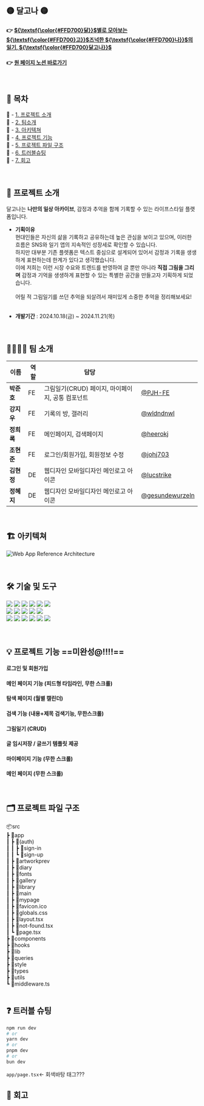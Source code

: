 ## 🟡 달고나 🟡

#### 👉 [${\textsf{\color{#FFD700}달}}$별로 모아보는 ${\textsf{\color{#FFD700}고}}$즈넉한 ${\textsf{\color{#FFD700}나}}$의 일기, ${\textsf{\color{#FFD700}달고나}}$](https://dalgona.vercel.app/)<br>

#### 👉 [원 페이지 노션 바로가기](https://teamsparta.notion.site/10-2e3a9fe37f104dfdbb6a1173cee9516a)

<br>

## 🔎 목차 <br>

🔗 - [1. 프로젝트 소개](#-프로젝트-소개) <br>
🔗 - [2. 팀소개](#-팀-소개) <br>
🔗 - [3. 아키텍쳐](#-아키텍쳐) <br>
🔗 - [4. 프로젝트 기능](#-프로젝트-기능) <br>
🔗 - [5. 프로젝트 파일 구조](#-프로젝트-파일-구조) <br>
🔗 - [6. 트러블슈팅](#-트러블-슈팅) <br>
🔗 - [7. 회고](#-회고) <br>

<br>

## 🍭 프로젝트 소개

달고나는 **나만의 일상 아카이브**, 감정과 추억을 함께 기록할 수 있는 라이프스타일 플랫폼입니다. <br>

- **기획이유** <br>
  현대인들은 자신의 삶을 기록하고 공유하는데 높은 관심을 보이고 있으며, 이러한 흐름은 SNS와 일기 앱의 지속적인 성장세로 확인할 수 있습니다. <br>하지만 대부분 기존 플렛폼은 텍스트 중심으로 설계되어 있어서 감정과 기록을 생생하게 표현하는데 한계가 있다고 생각했습니다.
  <br>이에 저희는 이런 시장 수요와 트렌드를 반영하여 글 뿐만 아니라 **직접 그림을 그리며** 감정과 기억을 생생하게 표현할 수 있는 특별한 공간을 만들고자 기획하게 되었습니다.<br><br>
  어릴 적 그림일기를 쓰던 추억을 되살려서 재미있게 소중한 추억을 정리해보세요!<br><br>

- **개발기간** : 2024.10.18(금) ~ 2024.11.21(목)

<br>

## 👨‍👩‍👧‍👦 팀 소개

| 이름       | 역할 | 담당                                             |                                                          |
| ---------- | ---- | ------------------------------------------------ | -------------------------------------------------------- |
| **박준호** | FE   | 그림일기(CRUD) 페이지, 마이페이지, 공통 컴포넌트 | [@PJH-FE](https://github.com/PJH-FE)                     |
| **강지우** | FE   | 기록의 방, 갤러리                                | [@wldndnwl](https://github.com/wldndnwl)                 |
| **정희록** | FE   | 메인페이지, 검색페이지                           | [@heerokj](https://github.com/heerokj)                   |
| **조현준** | FE   | 로그인/회원가입, 회원정보 수정                   | [@johj703](https://github.com/johj703)                   |
| **김현정** | DE   | 웹디자인 모바일디자인 메인로고 아이콘            | [@lucstrike](https://blog.naver.com/lucstrike)           |
| **정혜지** | DE   | 웹디자인 모바일디자인 메인로고 아이콘            | [@gesundewurzeln](https://blog.naver.com/gesundewurzeln) |

<br>

## 🏗️ 아키텍쳐

![Web App Reference Architecture](https://github.com/user-attachments/assets/75a4d256-1154-4e28-a4b8-a45cfbda38e7)

<br>

## 🛠️ 기술 및 도구

<img src="https://img.shields.io/badge/TypeScript-3178C6?style=for-the-badge&logo=TypeScript&logoColor=white"> <img src="https://img.shields.io/badge/React-61DAFB?style=for-the-badge&logo=React&logoColor=white"> <img src="https://img.shields.io/badge/Next.js-000000?style=for-the-badge&logo=Next.js&logoColor=white"/> <img src="https://img.shields.io/badge/nodedotjs-5FA04E?style=for-the-badge&logo=nodedotjs&logoColor=white"> <img src="https://img.shields.io/badge/css3-1572B6?style=for-the-badge&logo=css3&logoColor=white"> <img src="https://img.shields.io/badge/html5-E34F26?style=for-the-badge&logo=html5&logoColor=white"> <br><img src="https://img.shields.io/badge/tailwindcss-06B6D4?style=for-the-badge&logo=tailwindcss&logoColor=white">
<img src="https://img.shields.io/badge/supabase-3FCF8E?style=for-the-badge&logo=supabase&logoColor=white"> <img src="https://img.shields.io/badge/pnpm-F69220?style=for-the-badge&logo=pnpm&logoColor=white"/> <img src="https://img.shields.io/badge/zod-3E67B1?style=for-the-badge&logo=zod&logoColor=white"/> <img src="https://img.shields.io/badge/reactquery-FF4154?style=for-the-badge&logo=reactquery&logoColor=white"/> <br>
<img src="https://img.shields.io/badge/Git-F05032?style=for-the-badge&logo=git&logoColor=white"/> <img src="https://img.shields.io/badge/GitHub-181717?style=for-the-badge&logo=GitHub&logoColor=white"/> <img src="https://img.shields.io/badge/notion-000000?style=for-the-badge&logo=notion&logoColor=white"/> <img src="https://img.shields.io/badge/slack-4A154B?style=for-the-badge&logo=slack&logoColor=white"/> <img src="https://img.shields.io/badge/figma-F24E1E?style=for-the-badge&logo=figma&logoColor=white"/> <img src="https://img.shields.io/badge/Vercel-000000?style=for-the-badge&logo=Vercel&logoColor=white"/>

<br>

## 💡 프로젝트 기능 ==미완성@!!!!==

#### 로그인 및 회원가입

#### 메인 페이지 기능 (피드형 타임라인, 무한 스크롤)

#### 탐색 페이지 (월별 캘린더)

#### 검색 기능 (내용+제목 검색기능, 무한스크롤)

#### 그림일기 (CRUD)

#### 글 임시저장 / 글쓰기 템플릿 제공

#### 마이페이지 기능 (무한 스크롤)

#### 메인 페이지 (무한 스크롤)

<br>

## 🗂️ 프로젝트 파일 구조

📦src<br />
┣ 📂app<br />
┃ ┣ 📂(auth)<br />
┃ ┃ ┣ 📂sign-in<br />
┃ ┃ ┗ 📂sign-up<br />
┃ ┣ 📂artworkprev<br />
┃ ┣ 📂diary<br />
┃ ┣ 📂fonts<br />
┃ ┣ 📂gallery<br />
┃ ┣ 📂library<br />
┃ ┣ 📂main<br />
┃ ┣ 📂mypage<br />
┃ ┣ 📜favicon.ico<br />
┃ ┣ 📜globals.css<br />
┃ ┣ 📜layout.tsx<br />
┃ ┣ 📜not-found.tsx<br />
┃ ┗ 📜page.tsx<br />
┣ 📂components<br />
┣ 📂hooks<br />
┣ 📂lib<br />
┣ 📂queries<br />
┣ 📂style<br />
┣ 📂types<br />
┣ 📂utils<br />
┗ 📜middleware.ts<br />
<br>

## ❓ 트러블 슈팅

```bash
npm run dev
# or
yarn dev
# or
pnpm dev
# or
bun dev
```

`app/page.tsx`<- 회색바탕 태그???

## 💌 회고
